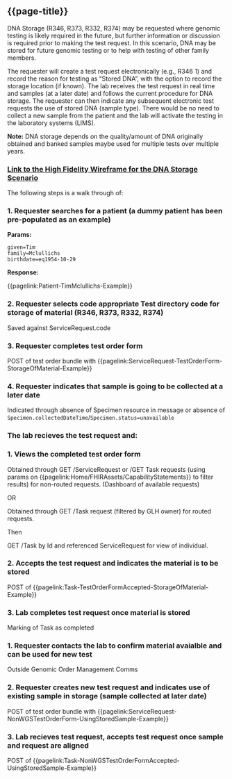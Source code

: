 ## {{page-title}}

DNA Storage (R346, R373, R332, R374) may be requested where genomic testing is likely required in the future, but further information or discussion is required prior to making the test request. In this scenario, DNA may be stored for future genomic testing or to help with testing of other family members.

The requester will create a test request electronically (e.g., R346 1) and record the reason for testing as “Stored DNA”, with the option to record the storage location (if known). The lab receives the test request in real time and samples (at a later date) and follows the current procedure for DNA storage. The requester can then indicate any subsequent electronic test requests the use of stored DNA (sample type). There would be no need to collect a new sample from the patient and the lab will activate the testing in the laboratory systems (LIMS).

**Note:** DNA storage depends on the quality/amount of DNA originally obtained and banked samples maybe used for multiple tests over multiple years.

### [Link to the High Fidelity Wireframe for the DNA Storage Scenario](https://p2o81u.axshare.com/)

The following steps is a walk through of:

### 1. Requester searches for a patient (a dummy patient has been pre-populated as an example)

**Params:**
```
given=Tim 
family=Mclullichs
birthdate=eq1954-10-29
```

**Response:**

{{pagelink:Patient-TimMclullichs-Example}}

### 2. Requester selects code appropriate Test directory code for storage of material (R346, R373, R332, R374)

Saved against ServiceRequest.code

### 3. Requester completes test order form

POST of test order bundle with {{pagelink:ServiceRequest-TestOrderForm-StorageOfMaterial-Example}}

### 4. Requester indicates that sample is going to be collected at a later date

Indicated through absence of Specimen resource in message or absence of ```Specimen.collectedDateTime```/```Specimen.status=unavailable```

### The lab recieves the test request and:

### 1. Views the completed test order form

Obtained through GET /ServiceRequest or /GET Task requests (using params on {{pagelink:Home/FHIRAssets/CapabilityStatements}} to filter results) for non-routed requests. (Dashboard of available requests)

OR

Obtained through GET /Task request (filtered by GLH owner) for routed requests.

Then

GET /Task by Id and referenced ServiceRequest for view of individual.

### 2. Accepts the test request and indicates the material is to be stored

POST of {{pagelink:Task-TestOrderFormAccepted-StorageOfMaterial-Example}}

### 3. Lab completes test request once material is stored

Marking of Task as completed


### 1. Requester contacts the lab to confirm material avaialble and can be used for new test

Outside Genomic Order Management Comms

### 2. Requester creates new test request and indicates use of existing sample in storage (sample collected at later date)

POST of test order bundle with {{pagelink:ServiceRequest-NonWGSTestOrderForm-UsingStoredSample-Example}}

### 3. Lab recieves test request, accepts test request once sample and request are aligned

POST of {{pagelink:Task-NonWGSTestOrderFormAccepted-UsingStoredSample-Example}}